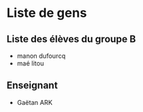 # Liste de gens 


## Liste des élèves du groupe B

- manon dufourcq
- maé litou

## Enseignant

- Gaëtan ARK